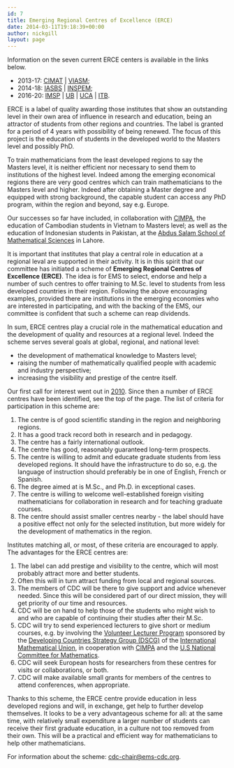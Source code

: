 ```yaml
---
id: 7
title: Emerging Regional Centres of Excellence (ERCE)
date: 2014-03-11T19:18:39+00:00
author: nickgill
layout: page
---
```

Information on the seven current ERCE centers is available in the links below. 

 * 2013-17: <a href = "erce_cimat.php">CIMAT</a> | <a href = "erce_viasm.php">VIASM</a>;
 * 2014-18: <a href = "erce_iasbs.php">IASBS</a> | <a href = "erce_inspem.php">INSPEM</a>;
 * 2016-20: <a href = "erce_imsp.php">IMSP</a> | <a href = "erce_ub.php">UB</a>  | <a href = "erce_uca.php">UCA</a> | <a href = "erce_itb.php">ITB</a>.

ERCE is a label of quality awarding those institutes that show an outstanding level in their own area of influence in research and education, being an attractor of students from other regions and countries. The label is granted for a period of 4 years with possibility of being renewed. The focus of this project is the education of students in the developed world to the Masters level and possibly PhD. 
 
To train mathematicians from the least developed regions to say the Masters level, it is neither efficient nor necessary to send them to institutions of the highest level. Indeed among the  emerging economical regions there are very good centres which can train mathematicians to the Masters level and higher. Indeed after obtaining a Master degree and equipped with strong background, the capable student can access any PhD program, within the region and beyond, say e.g. Europe.  

Our successes so far have included, in collaboration with 
<a href="http://www.cimpa-icpam.org/">CIMPA</a>, the education of Cambodian students in Vietnam to Masters level; as well as the education of Indonesian students in Pakistan, at the <a href = "http://www.sms.edu.pk/">Abdus Salam School of Mathematical Sciences</a> in Lahore.

It is important that institutes that play a central role in education at a regional leval are supported in their activity.
It is in this spirit that our committee has initiated a scheme of 
<b> Emerging Regional Centres of Excellence (ERCE)</b>.  The idea is for EMS
to select, endorse and help a number of such centres to offer training
to M.Sc. level to students from less developed countries in their 
region. Following the above encouraging examples, provided there are 
institutions in the emerging economies who are interested in 
participating, and with the backing of the EMS, our committee is 
confident that such a scheme can reap dividends.

In sum, ERCE centres play a crucial role in the mathematical education and the development of quality and resources at a regional level. Indeed the scheme serves  several goals at global, regional, and national level:
 * the development of mathematical knowledge to Masters level;
 * raising the number of mathematically qualified people with academic and industry perspective;
 *  increasing the visibility and prestige of the centre itself.

Our first call for interest went out in <a href = "erceadv10.pdf">2010</a>.  Since then a number of ERCE centres have been identified, see the top of the page. The list of criteria for participation in this scheme are:
 1. The centre is of good scientific standing in the region and neighboring regions.
 2. It has a good track record both in research and in pedagogy.
 3. The centre has a fairly international outlook.
 4. The centre has good, reasonably guaranteed long-term prospects.
 5. The centre is willing to admit and educate graduate
       students from less developed regions.  It should have the
       infrastructure to do so, e.g. the language of instruction should 
       preferably be in one of English, 
       French or Spanish. 
 6. The degree aimed at is M.Sc., and Ph.D. in exceptional cases.
 7. The centre is willing to welcome well-established 
       foreign visiting mathematicians for collaboration in research 
       and for teaching graduate courses.
 8. The centre should assist smaller centres nearby - the label should have a positive effect not only for the selected institution, but more widely for the development of mathematics in the region.

Institutes matching all, or most, of these criteria are encouraged to apply. The advantages for the ERCE centres are:
 1.  The label can add prestige and visibility to the centre, which will most probably attract more and better students. 
 2. Often this will in turn attract funding from local and regional sources. 
 3.  The members of CDC will be there to give support and advice whenever needed. Since this will be considered part of our direct mission, they will get priority of our time and resources.
 4.  CDC will be on hand to help those of the students who might wish to and who are capable of continuing their studies after their M.Sc.
 5.  CDC will try to send experienced lecturers to give short or medium courses, e.g. by involving the <a href =  "http://www.math.osu.edu/~imu.cdc/vlp/">Volunteer Lecturer Program</a> sponsored by the <a href = "http://www.math.osu.edu/~imu.cdc/dcsg/activities.php">Developing Countries Strategy Group (DSCG)</a> of the <a href = "http://www.mathunion.org/">International Mathematical Union</a>, in cooperation with <a href = "http://www.cimpa-icpam.org/">CIMPA</a> and the <a href = "http://sites.nationalacademies.org/PGA/biso/IMU/index.htm">U.S National Committee for Mathematics</a>. 
 6.  CDC will seek European hosts for researchers from these centres for visits or collaborations, or both.
 7. CDC will make available small grants for members of the centres to attend conferences, when appropriate. 

Thanks to this scheme, the ERCE centre provide education in less developed regions and will, in exchange, get help to further develop themselves. It looks to be a very advantageous scheme for all: at the same time, with relatively small expenditure a larger number of students can receive their first graduate education, in a culture not too removed from their own. This will be a practical and efficient way for mathematicians to help other mathematicians.

For information about the scheme: <a href = "mailto:cdc-chair@ems-cdc.org">cdc-chair@ems-cdc.org</a>.




